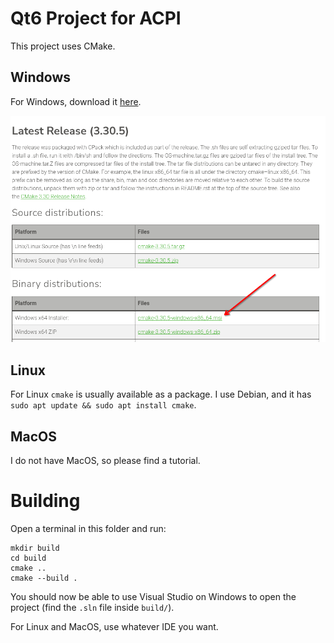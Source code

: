 # Qt6 Project for ACPI
This project uses CMake. 

## Windows
For Windows, download it [here](https://cmake.org/download/).  

![](image.png)

## Linux
For Linux `cmake` is usually available as a package. 
I use Debian, and it has `sudo apt update && sudo apt install cmake`. 

## MacOS
I do not have MacOS, so please find a tutorial.

# Building
Open a terminal in this folder and run:
```
mkdir build
cd build
cmake ..
cmake --build .
```

You should now be able to use Visual Studio on Windows to open the project (find the `.sln` file inside `build/`).

For Linux and MacOS, use whatever IDE you want.

